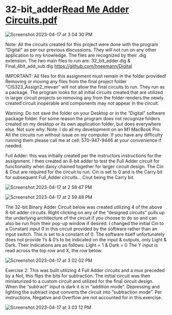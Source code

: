 # 32-bit_adder[Read Me Adder Circuits.pdf](https://github.com/MichaelJEvan/32-bit_adder/files/11254834/Read.Me.Adder.Circuits.pdf)

![Screenshot 2023-04-17 at 3 04 30 PM](https://user-images.githubusercontent.com/49410936/232586094-258b8667-0ab6-4e3b-868d-cda1d3906ec2.png)



Note: All the circuits created for this project were done with the program “Digital” as per our previous discussions. They will not run on any other application to my knowledge. The files are recognized by their .dig extension.
The two main files to run are: 32_bit_adder.dig & Final_4bit_add_sub.dig
https://github.com/hneemann/Digital


IMPORTANT: All files for this assignment must remain in the folder provided! Removing or moving any files from the final project folder “CIS323_Assign2_mevan” will not allow the final circuits to run. They run as a package. The program looks for all initial circuits created that are utilized in larger circuit projects so removing any from the folder renders the newly created circuit inoperable and components may not appear in the circuit.


Warning: Do not save the folder on your Desktop or in the “Digital” software package folder. For some reason the program does not recognize folders created on my desktop or its own application folder, but does everywhere else. Not sure why.
Note: I do all my development on an M1 MacBook Pro. All the circuits run without issue on my computer. If you have any difficulty running them please call me at cell: 570-947-9446 at your convenience if needed.


Full Adder: this was initially created per the instructors instructions for the assignment. I then created an 8-bit adder to test the Full Adder circuit for functionality when daisy chained together for larger circuit design. The Cin & Cout are required for the circuit to run. Cin is set to 0 and is the Carry bit for subsequent Full_Adder circuits....Cout being the Carry bit.

![Screenshot 2023-04-17 at 2 58 47 PM](https://user-images.githubusercontent.com/49410936/232585333-e05eb6d4-ac6e-47b4-849c-38e0214fea2e.png)

![Screenshot 2023-04-17 at 2 59 48 PM](https://user-images.githubusercontent.com/49410936/232585354-52d7c789-58b3-4551-b3a3-82fc2b203811.png)

The 32-bit Binary Adder Circuit below was created utilizing 4 of the above 8-bit adder circuits. Right clicking on any of the “designed circuits” pulls up the underlying architecture of the circuit if you choose to do so and can also be run from their pop-up window if desired. I changed the initial Cin to a Constant input 0 in this circuit provided by the software rather than an input switch. This is set to a constant of 0.
The software itself unfortunately does not provide 1’s & 0’s to be indicated on the input & outputs, only Light & Dark. Their indications are as follows: Light = 1 & Dark = 0 The Y input is read across the top row and X, the row below.

![Screenshot 2023-04-17 at 3 02 02 PM](https://user-images.githubusercontent.com/49410936/232585470-05ae752c-daab-4d15-b741-07524cb489be.png)

Exercise 2: This was built utilizing 4 Full Adder circuits and a mux preceded by a Not, this flips the bits for subtraction. The initial circuit was then miniaturized to a custom circuit and utilized for the final circuit design.
When the “subtract” input is dark it is in “addition mode”. Depressing and lighting the subtract input converts the circuit into “subtraction mode”. Per instructions, Negative and Overflow are not accounted for in this exercise.

![Screenshot 2023-04-17 at 3 03 12 PM](https://user-images.githubusercontent.com/49410936/232585742-c681c298-3dc7-41c0-a4e5-6f4bc50f11fe.png)
